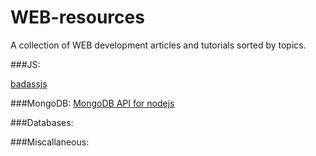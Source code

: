 # WEB-resources
A collection of WEB development articles and tutorials sorted by topics.

###JS:

[badassjs](http://badassjs.com/post/43090030238/peerjs-a-peer-to-peer-networking-library-in)

###MongoDB:
[MongoDB API for nodejs](http://mongodb.github.io/node-mongodb-native/2.2/api/index.html)


###Databases:


###Miscallaneous:
